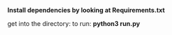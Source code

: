 **Install dependencies by looking at Requirements.txt**

get into the directory:
to run: **python3 run.py**
